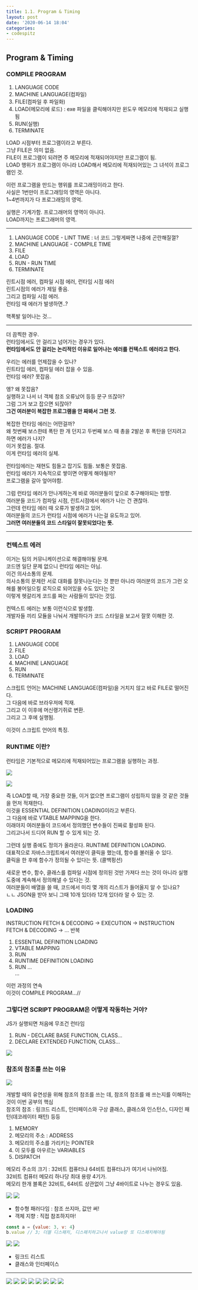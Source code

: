 ```yaml
---
title: 1.1. Program & Timing
layout: post
date: '2020-06-14 18:04'
categories:
- codespitz
---
```


## Program & Timing

### COMPILE PROGRAM

1. LANGUAGE CODE
2. MACHINE LANGUAGE(컴파일)
3. FILE(컴파일 후 파일화)
4. LOAD(메모리에 로드) : exe 파일을 클릭해야지만 윈도우 메모리에 적재되고 실행됨
5. RUN(실행)
6. TERMINATE

LOAD 시점부터 프로그램이라고 부른다.  
그냥 FILE은 의미 없음.  
FILE이 프로그램이 되려면 주 메모리에 적재되어야지만 프로그램이 됨.  
LOAD 행위가 프로그램이 아니라 LOAD해서 메모리에 적재되어있는 그 녀석이 프로그램인 것.  

이런 프로그램을 만드는 행위를 프로그래밍이라고 한다.  
사실은 1번만이 프로그래밍의 영역은 아니다.  
1~4번까지가 다 프로그래밍의 영억.  

실행은 기계가함. 프로그래머의 영역이 아니다.  
LOAD까지는 프로그래머의 영역.

---

1. LANGUAGE CODE - LINT TIME : 너 코드 그렇게짜면 나중에 곤란해질껄?
2. MACHINE LANGUAGE - COMPILE TIME
3. FILE
4.  LOAD
5. RUN - RUN TIME
6. TERMINATE

린트시점 에러, 컴파일 시점 에러, 런타임 시점 에러  
린트시점의 에러가 제일 좋음.  
그리고 컴파일 시점 에러.  
런타임 때 에러가 발생하면..?  

핵폭발 일어나는 것...

---

더 끔찍한 경우.  
런타임에서도 안 걸리고 넘어가는 경우가 있다.  
**런타임에서도 안 걸리는 논리적인 이유로 일어나는 에러를 컨텍스트 에러라고 한다.**  

우리는 에러를 언제잡을 수 있나?  
린트타임 에러, 컴파일 에러 잡을 수 있음.  
런타임 에러? 못잡음.  

엥? 왜 못잡음?  
실행하고 나서 너 객체 참조 오류났어 등등 문구 뜨잖아?  
그럼 그거 보고 잡으면 되잖아?  
**그건 여러분이 복잡한 프로그램을 안 짜봐서 그런 것.**  

복잡한 런타임 에러는 어떤걸까?  
왜 첫번째 보스한테 폭탄 한 개 던지고 두번째 보스 때 총을 2발쏜 후 폭탄을 던지려고 하면 에러가 나지?  
이거 못잡음. 절대.  
이게 런타임 에러의 실체.  

런타임에러는 재현도 힘들고 잡기도 힘듦. 보통은 못잡음.  
런타임 에러가 지속적으로 쌓이면 어떻게 해야될까?  
프로그램을 갈아 엎어야함.  

그럼 런타임 에러가 안나게하는게 바로 여러분들이 앞으로 추구해야되는 방향.  
여러분들 코드가 컴파일 시점, 린트시점에서 에러가 나는 건 괜찮아.  
그런데 런타임 에러 때 오류가 발생하고 있어.  
여러분들의 코드가 런타임 시점에 에러가 나는걸 유도하고 있어.  
**그러면 여러분들의 코드 스타일이 잘못되었다는 뜻.**

---

### 컨텍스트 에러

이거는 팀의 커뮤니케이션으로 해결해야될 문제.  
코드엔 일단 문제 없으니 런타임 에러는 아님.  
이건 의사소통의 문제.  
의사소통의 문제란 서로 대화를 잘못나눈다는 것 뿐만 아니라 여러분의 코드가 그런 오해를 불어일으킬 로직으로 되어있을 수도 있다는 것  
이렇게 헷갈리게 코드를 짜는 사람들이 있다는 것임.  

컨텍스트 에러는 보통 이런식으로 발생함.  
개발자들 끼리 모듈을 나눠서 개발하다가 코드 스타일을 보고서 잘못 이해한 것.

### SCRIPT PROGRAM

1. LANGUAGE CODE
2. FILE
3. LOAD
4. MACHINE LANGUAGE
5. RUN
6. TERMINATE

스크립트 언어는 MACHINE LANGUAGE(컴파일)을 거치지 않고 바로 FILE로 떨어진다.  
그 다음에 바로 브라우저에 적재.  
그리고 이 이후에 머신랭기쥐로 변환.  
그리고 그 후에 실행됨. 

이것이 스크립트 언어의 특징.

### RUNTIME 이란?

런타임은 기본적으로 메모리에 적재되어있는 프로그램을 실행하는 과정.  

![](/static/img/codespitz/image00.jpg)

![](/static/img/codespitz/image01.jpg)

즉 LOAD할 때, 가장 중요한 것들, 이거 없으면 프로그램이 성립하지 않을 것 같은 것들을 먼저 적재한다.  
이것을 ESSENTIAL DEFINITION LOADING이라고 부른다.  
그 다음에 바로 VTABLE MAPPING을 한다.  
이래야지 여러분들이 코드에서 정의했던 변수들이 진짜로 활성화 된다.  
그리고나서 드디어 RUN 할 수 있게 되는 것.

그런데 실행 중에도 정의가 올라온다. RUNTIME DEFINITION LOADING.  
대표적으로 자바스크립트에서 여러분이 클릭을 했는데, 함수를 불러올 수 있다.  
클릭을 한 후에 함수가 정의될 수 있다는 뜻. (콜백펑션)

새로운 변수, 함수, 클래스를 컴파일 시점에 정의된 것만 가져다 쓰는 것이 아니라 실행 도중에 계속해서 정의해낼 수 있다는 것.  
여러분들이 배열을 쓸 때, 코드에서 미리 몇 개의 리스트가 들어올지 알 수 있나요?  
ㄴㄴ JSON을 받아 보니 그때 10개 있더라 12개 있더라 알 수 있는 것.  

### LOADING

INSTRUCTION FETCH & DECODING -> EXECUTION -> INSTRUCTION FETCH & DECODING -> ... 반복

1. ESSENTIAL DEFINITION LOADING
2. VTABLE MAPPING
3. RUN
4. RUNTIME DEFINITION LOADING
5. RUN
...  
...

이런 과정의 연속  
이것이 COMPILE PROGRAM...//

### 그렇다면 SCRIPT PROGRAM은 어떻게 작동하는 거야?

JS가 실행되면 처음에 무조건 런타임  

1. RUN - DECLARE BASE FUNCTION, CLASS...
2. DECLARE EXTENDED FUNCTION, CLASS...

![](/static/img/codespitz/image02.jpg)
 
### 참조의 참조를 쓰는 이유
 
![](/static/img/codespitz/image03.jpg)

개발할 때의 유연성을 위해 참조의 참조를 쓰는 데, 참조의 참조를 왜 쓰는지를 이해하는 것이 이번 공부의 핵심  
참조의 참조 : 링크드 리스트, 인터페이스와 구상 클래스, 클래스와 인스턴스, 디자인 패턴(데코레이터 패턴) 등등  

1. MEMORY
2. 메모리의 주소 : ADDRESS
3. 메모리의 주소를 가리키는 POINTER
4. 이 모두를 아우르는 VARIABLES
5. DISPATCH

메모리 주소의 크기 : 32비트 컴퓨터냐 64비트 컴퓨터냐가 여기서 나뉘어짐.  
32비트 컴퓨터 메모리 하나당 최대 용량 4기가.  
메모리 한개 블록은 32비트, 64비트 상관없이 그냥 4바이트로 나누는 경우도 있음.

![](/static/img/codespitz/image04.jpg)
![](/static/img/codespitz/image05.jpg)

* 함수형 패러다임 : 참조 쓰지마, 값만 써!  
* 객체 지향 : 직접 참조하지마!

```javascript
const a = {value: 3, v: 4}
b.value // 3; 더블 디스패치, 디스패치하고나서 value랑 또 디스패치해야됨
```

![](/static/img/codespitz/image06.jpg)
![](/static/img/codespitz/image07.jpg)

* 링크드 리스트 
* 클래스와 인터페이스 

---

![](/static/img/codespitz/image08.jpg)
![](/static/img/codespitz/image09.jpg)
![](/static/img/codespitz/image10.jpg)
![](/static/img/codespitz/image11.jpg)
![](/static/img/codespitz/image12.jpg)
![](/static/img/codespitz/image13.jpg)
![](/static/img/codespitz/image14.jpg)
![](/static/img/codespitz/image15.jpg)


